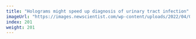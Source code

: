```yaml
---
title: "Holograms might speed up diagnosis of urinary tract infection"
imageUrl: "https://images.newscientist.com/wp-content/uploads/2022/04/01171310/SEI_96596610.jpg?width=600"
index: 201
weight: 201
---
```

